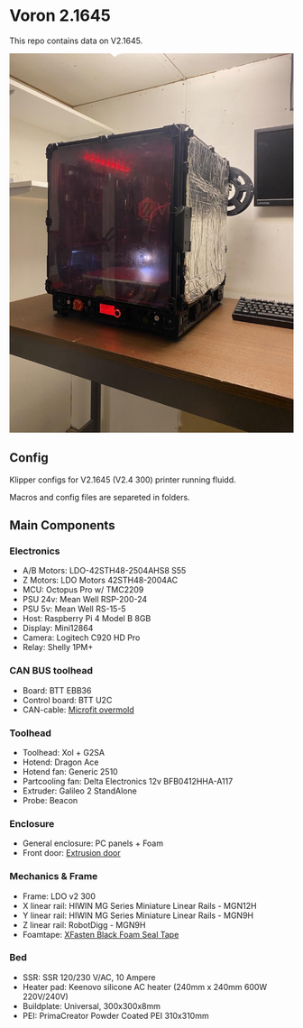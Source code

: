 # Voron 2.1645

This repo contains data on V2.1645. 


![V2.4-1645](./images/v2.4-1645.jpg)

## Config

Klipper configs for V2.1645 (V2.4 300) printer running fluidd.

Macros and config files are separeted in folders.

## Main Components

### Electronics

- A/B Motors: LDO-42STH48-2504AHS8 S55
- Z Motors: LDO Motors 42STH48-2004AC
- MCU: Octopus Pro w/ TMC2209
- PSU 24v: Mean Well RSP-200-24
- PSU 5v: Mean Well RS-15-5
- Host: Raspberry Pi 4 Model B 8GB
- Display: Mini12864
- Camera: Logitech C920 HD Pro
- Relay: Shelly 1PM+

### CAN BUS toolhead
- Board: BTT EBB36
- Control board: BTT U2C
- CAN-cable: [Microfit overmold](https://www.digikey.se/en/products/detail/molex/2451320450/6822830)

### Toolhead
- Toolhead: Xol + G2SA
- Hotend: Dragon Ace
- Hotend fan: Generic 2510
- Partcooling fan: Delta Electronics 12v BFB0412HHA-A117
- Extruder: Galileo 2 StandAlone
- Probe: Beacon

### Enclosure
- General enclosure: PC panels + Foam
- Front door: [Extrusion door](https://github.com/tanaes/whopping_Voron_mods/blob/main/clickyclacky_door/)

### Mechanics & Frame
- Frame: LDO v2 300
- X linear rail: HIWIN MG Series Miniature Linear Rails - MGN12H
- Y linear rail: HIWIN MG Series Miniature Linear Rails - MGN9H
- Z linear rail: RobotDigg - MGN9H 
- Foamtape: [XFasten Black Foam Seal Tape](https://www.amazon.com/dp/B07QYGN3C1)

### Bed
- SSR: SSR 120/230 V/AC, 10 Ampere
- Heater pad: Keenovo silicone AC heater (240mm x 240mm 600W 220V/240V)
- Buildplate: Universal, 300x300x8mm
- PEI: PrimaCreator Powder Coated PEI 310x310mm